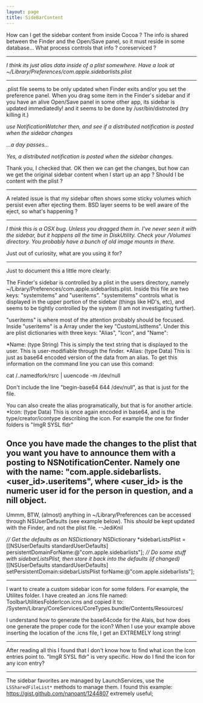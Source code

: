 ```yaml
---
layout: page
title: SideBarContent
---
```




How can I get the sidebar content from inside Cocoa ?
The info is shared between the Finder and the Open/Save panel,
so it must reside in some database...
What process controls that info ?  coreserviced ?

----

*I think its just alias data inside of a plist somewhere. Have a look at ~/Library/Preferences/com.apple.sidebarlists.plist*

----

.plist file seems to be only updated when Finder exits and/or you set the preference panel.
When you drag some item in the Finder's sidebar and if you have an alive Open/Save panel
in some other app, its sidebar is updated immediatedly! 
and it seems to be done by /usr/bin/distnoted (try killing it.)

*use NotificationWatcher then, and see if a distributed notification is posted when the sidebar changes*

*...a day passes...*

*Yes, a distributed notification is posted when the sidebar changes.*

Thank you, I checked that.  OK then we can get the changes, but how can we get the original sidebar content
when I start up an app ? Should I be content with the plist ?

----

A related issue is that my sidebar often shows some sticky volumes
which persist even after ejecting them.
BSD layer seems to be well aware of the eject, so what's happening ?

----

*I think this is a OSX bug. Unless you dragged them in. I've never seen it with the sidebar, but it happens all the time in DiskUtility. Check your /Volumes directory. You probably have a bunch of old image mounts in there.*

Just out of curiosity, what are you using it for?

----

Just to document this a little more clearly:

The Finder's sidebar is controlled by a plist in the users directory, namely ~/Library/Preferences/com.apple.sidebarlists.plist. Inside this file are two keys: "systemitems" and "useritems". "systemitems" controls what is displayed in the upper portion of the sidebar (things like HD's, etc), and seems to be tightly controlled by the system (I am not investigating further).

"useritems" is where most of the attention probably should be focused. Inside "useritems" is a Array under the key "CustomListItems". Under this are plist dictionaries with three keys: "Alias", "Icon", and "Name":

*Name: (type String) This is simply the text string that is displayed to the user. This is user-modifiable through the finder.
*Alias: (type Data) This is just as base64 encoded version of the data from an alias. To get this information on the command line you can use this comand:
    
cat <file path>/..namedfork/rsrc | uuencode -m /dev/null

Don't include the line "begin-base64 644 /dev/null", as that is just for the file.

You can also create the alias programatically, but that is for another article.
*Icon: (type Data) This is once again encoded in base64, and is the type/creator/icontype describing the icon. For example the one for finder folders is "ImgR        SYSL        fldr"


Once you have made the changes to the plist that you want you have to announce them with a posting to NSNotificationCenter. Namely one with the name: "com.apple.sidebarlists.<user_id>.useritems", where <user_id> is the numeric user id for the person in question, and a nill object.
----
Ummm, BTW, (almost) anything in     ~/Library/Preferences can be accessed through NSUserDefaults (see example below). This *should* be kept updated with the Finder, and not the plist file. --JediKnil
    
*// Get the defaults as an NSDictionary*
NSDictionary *sidebarListsPlist = [[NSUserDefaults standardUserDefaults] persistentDomainForName:@"com.apple.sidebarlists"];
*// Do some stuff with sidebarListsPlist, then store it back into the defaults (if changed)*
[[NSUserDefaults standardUserDefaults] setPersistentDomain:sidebarListsPlist forName:@"com.apple.sidebarlists"];


----

I want to create a custom sidebar icon for some folders. For example, the Utilites folder.
I have created an .icns file named: ToolbarUtilitiesFolderIcon.icns
and copied it to: /System/Library/CoreServices/CoreTypes.bundle/Contents/Resources/

I understand how to generate the base64code for the Alais, but how does one generate the proper code for the icon?
When I use your example above inserting the location of the .icns file, I get an EXTREMELY long string!

----

After reading all this I found that I don't know how to find what icon the Icon entries point to. "ImgR        SYSL        fldr" is very specific. How do I find the icon for any icon entry?


----

The sidebar favorites are managed by LaunchServices, use the `LSSharedFileList*` methods to manage them. I found this example: https://gist.github.com/nanoant/1244807 extremely useful;

